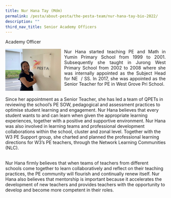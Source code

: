 ```yaml
---
title: Nur Hana Tay (Mdm)
permalink: /pesta/about-pesta/the-pesta-team/nur-hana-tay-bio-2022/
description: ""
third_nav_title: Senior Academy Officers
---
```

Academy Officer

<p style="float:left; margin: 0 10px 0px 0">
<img src="/images/whatsapp-image-2022-01-10-at-09-01-59-(1).jpeg" alt="Talent Development" style="width:175px" /></p>
<p style="text-align:justify">
Nur Hana started teaching PE and Math in Yumin Primary School from 1999 to 2001. Subsequently she taught in Jurong West Primary School from 2002 to 2008 where she was internally appointed as the Subject Head for NE  / SS. In 2017, she was appointed as the Senior Teacher for PE in West Grove Pri School.<br><br>

Since her appointment as a Senior Teacher, she has led a team of QPETs in reviewing the school’s PE SOW, pedagogical and assessment practices to optimise student learning and engagement. Nur Hana believes that every student wants to and can learn when given the appropriate learning experiences, together with a positive and supportive environment. Nur Hana was also involved in learning teams and professional development collaborations within the school, cluster and zonal level. Together with the W3 PE Support group, she charted and planned the professional learning directions for W3’s PE teachers, through the Network Learning Communities (NLC).<br><br>

Nur Hana firmly believes that when teams of teachers from different schools come together to learn collaboratively and reflect on their teaching practices, the PE community will flourish and continually renew itself. Nur Hana also believes that mentorship is important because it accelerates the development of new teachers and provides teachers with the opportunity to develop and become more competent in their roles.</p>